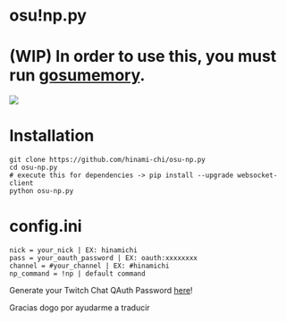 # osu!np.py

# (WIP) In order to use this, you must run [gosumemory](https://github.com/l3lackShark/gosumemory).

![](https://media.discordapp.net/attachments/923018038826131466/1107473994585743390/Screenshot_2.png)

# Installation
```
git clone https://github.com/hinami-chi/osu-np.py
cd osu-np.py
# execute this for dependencies -> pip install --upgrade websocket-client
python osu-np.py
```

# config.ini
```
nick = your_nick | EX: hinamichi
pass = your_oauth_password | EX: oauth:xxxxxxxx
channel = #your_channel | EX: #hinamichi 
np_command = !np | default command
```
Generate your Twitch Chat QAuth Password [here](https://twitchapps.com/tmi/)!

Gracias dogo por ayudarme a traducir
